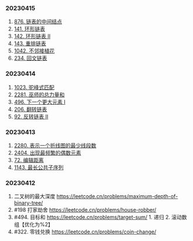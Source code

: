
### 20230415
1. [876. 链表的中间结点](https://leetcode.cn/problems/middle-of-the-linked-list/)
2. [141. 环形链表](https://leetcode.cn/problems/linked-list-cycle/)
3. [142. 环形链表 II](https://leetcode.cn/problems/linked-list-cycle-ii/)
4. [143. 重排链表](https://leetcode.cn/problems/reorder-list/)
5. [1042. 不邻接植花](https://leetcode.cn/problems/flower-planting-with-no-adjacent/)
6. [234. 回文链表](https://leetcode.cn/problems/palindrome-linked-list/)


### 20230414
1. [1023. 驼峰式匹配](https://leetcode.cn/problems/camelcase-matching/)
2. [2281. 巫师的总力量和](https://leetcode.cn/problems/sum-of-total-strength-of-wizards/)
3. [496. 下一个更大元素 I](https://leetcode.cn/problems/next-greater-element-i/)
4. [206. 翻转链表](https://leetcode.cn/problems/reverse-linked-list/submissions/)
5. [92. 反转链表 II](https://leetcode.cn/problems/reverse-linked-list-ii/)


### 20230413
1. [2280. 表示一个折线图的最少线段数](https://leetcode.cn/problems/minimum-lines-to-represent-a-line-chart/)
2. [2404. 出现最频繁的偶数元素](https://leetcode.cn/problems/most-frequent-even-element/)
3. [72. 编辑距离](https://leetcode.cn/problems/edit-distance/)
4. [1143. 最长公共子序列](https://leetcode.cn/problems/longest-common-subsequence/)



### 20230412 
1. 二叉树的最大深度 https://leetcode.cn/problems/maximum-depth-of-binary-tree/
2. #198 打家劫舍 https://leetcode.cn/problems/house-robber/
3. #494. 目标和 https://leetcode.cn/problems/target-sum/ 1. 递归 2. 滚动数组【优化为%2】
4. #322. 零钱兑换 https://leetcode.cn/problems/coin-change/